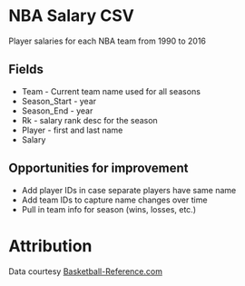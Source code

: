 # NBA Salary CSV
Player salaries for each NBA team from 1990 to 2016

## Fields
* Team - Current team name used for all seasons
* Season_Start - year
* Season_End - year
* Rk - salary rank desc for the season
* Player - first and last name
* Salary

## Opportunities for improvement
* Add player IDs in case separate players have same name
* Add team IDs to capture name changes over time
* Pull in team info for season (wins, losses, etc.)

# Attribution
Data courtesy [Basketball-Reference.com](http://Basketball-Reference.com "Basketball Reference")
